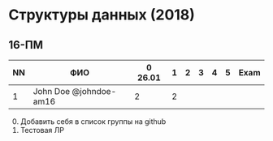 # Структуры данных (2018)
## 16-ПМ

| NN  | ФИО                    | 0 26.01  | 1   | 2   | 3   | 4   | 5   | Exam  |
| --- | ---------------------- | -------- | --- | --- | --- | --- | --- | ----- |
| 1   | John Doe @johndoe-am16 | 2        | 2   |     |     |     |     |       |

0. Добавить себя в список группы на github
1. Тестовая ЛР
